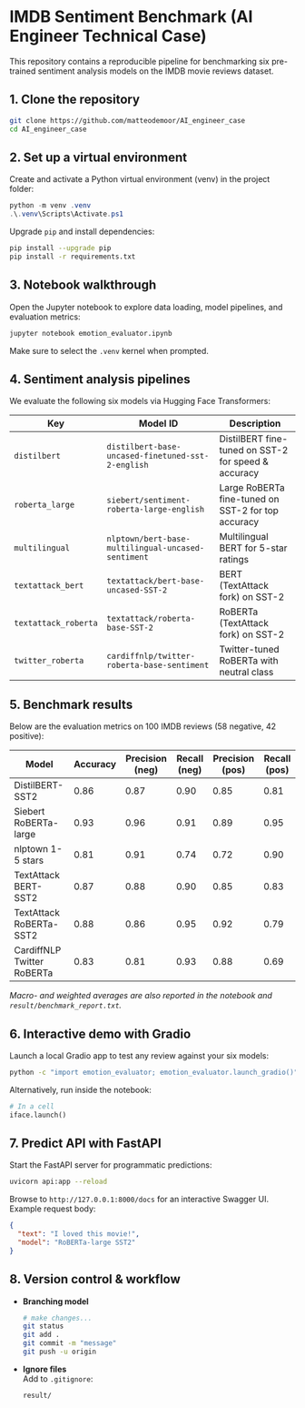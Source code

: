 # IMDB Sentiment Benchmark (AI Engineer Technical Case)

This repository contains a reproducible pipeline for benchmarking six pre-trained sentiment analysis models on the IMDB movie reviews dataset.

## 1. Clone the repository

```bash
git clone https://github.com/matteodemoor/AI_engineer_case
cd AI_engineer_case
```

## 2. Set up a virtual environment

Create and activate a Python virtual environment (venv) in the project folder:
```powershell
python -m venv .venv
.\.venv\Scripts\Activate.ps1
```

Upgrade `pip` and install dependencies:
```bash
pip install --upgrade pip
pip install -r requirements.txt
```

## 3. Notebook walkthrough

Open the Jupyter notebook to explore data loading, model pipelines, and evaluation metrics:
```bash
jupyter notebook emotion_evaluator.ipynb
```
Make sure to select the `.venv` kernel when prompted.

## 4. Sentiment analysis pipelines

We evaluate the following six models via Hugging Face Transformers:

| Key                  | Model ID                                                        | Description                                           |
|----------------------|-----------------------------------------------------------------|-------------------------------------------------------|
| `distilbert`         | `distilbert-base-uncased-finetuned-sst-2-english`               | DistilBERT fine-tuned on SST-2 for speed & accuracy   |
| `roberta_large`      | `siebert/sentiment-roberta-large-english`                       | Large RoBERTa fine-tuned on SST-2 for top accuracy    |
| `multilingual`       | `nlptown/bert-base-multilingual-uncased-sentiment`             | Multilingual BERT for 5-star ratings                  |
| `textattack_bert`    | `textattack/bert-base-uncased-SST-2`                           | BERT (TextAttack fork) on SST-2                       |
| `textattack_roberta` | `textattack/roberta-base-SST-2`                                | RoBERTa (TextAttack fork) on SST-2                    |
| `twitter_roberta`    | `cardiffnlp/twitter-roberta-base-sentiment`                     | Twitter-tuned RoBERTa with neutral class              |

## 5. Benchmark results

Below are the evaluation metrics on 100 IMDB reviews (58 negative, 42 positive):

| Model                         | Accuracy | Precision (neg) | Recall (neg) | Precision (pos) | Recall (pos) |
|-------------------------------|----------|-----------------|--------------|-----------------|--------------|
| DistilBERT-SST2               | 0.86     | 0.87            | 0.90         | 0.85            | 0.81         |
| Siebert RoBERTa-large         | 0.93     | 0.96            | 0.91         | 0.89            | 0.95         |
| nlptown 1-5 stars             | 0.81     | 0.91            | 0.74         | 0.72            | 0.90         |
| TextAttack BERT-SST2          | 0.87     | 0.88            | 0.90         | 0.85            | 0.83         |
| TextAttack RoBERTa-SST2       | 0.88     | 0.86            | 0.95         | 0.92            | 0.79         |
| CardiffNLP Twitter RoBERTa    | 0.83     | 0.81            | 0.93         | 0.88            | 0.69         |

*Macro- and weighted averages are also reported in the notebook and `result/benchmark_report.txt`.*

## 6. Interactive demo with Gradio

Launch a local Gradio app to test any review against your six models:

```bash
python -c "import emotion_evaluator; emotion_evaluator.launch_gradio()"
```

Alternatively, run inside the notebook:

```python
# In a cell
iface.launch()
```

## 7. Predict API with FastAPI

Start the FastAPI server for programmatic predictions:

```bash
uvicorn api:app --reload
```

Browse to `http://127.0.0.1:8000/docs` for an interactive Swagger UI. Example request body:

```json
{
  "text": "I loved this movie!",
  "model": "RoBERTa-large SST2"
}
```

## 8. Version control & workflow

- **Branching model**  
  ```bash
  # make changes...
  git status
  git add .
  git commit -m "message"
  git push -u origin
  ```

- **Ignore files**  
  Add to `.gitignore`:  
  ```
  result/
  ```
